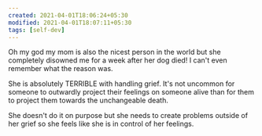 ```yaml
---
created: 2021-04-01T18:06:24+05:30
modified: 2021-04-01T18:07:11+05:30
tags: [self-dev]
---
```


 Oh my god my mom is also the nicest person in the world but she completely disowned me for a week after her dog died! I can't even remember what the reason was. 

She is absolutely TERRIBLE with handling grief. It's not uncommon for someone to outwardly project their feelings on someone alive than for them to project them towards the unchangeable death. 

She doesn't do it on purpose but she needs to create problems outside of her grief so she feels like she is in control of her feelings. 
